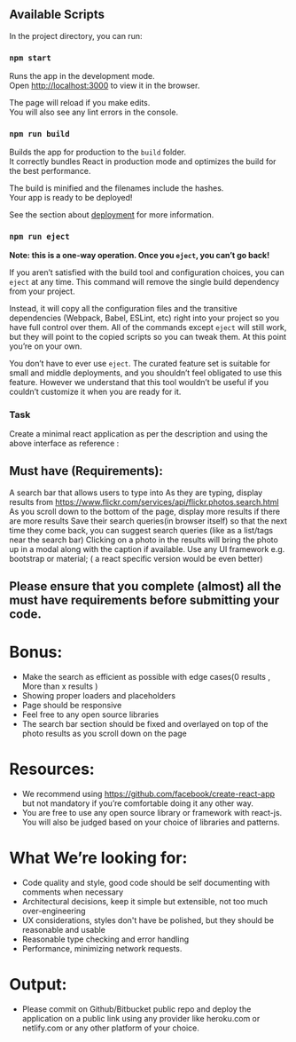 ## Available Scripts

In the project directory, you can run:

### `npm start`

Runs the app in the development mode.<br />
Open [http://localhost:3000](http://localhost:3000) to view it in the browser.

The page will reload if you make edits.<br />
You will also see any lint errors in the console.

### `npm run build`

Builds the app for production to the `build` folder.<br />
It correctly bundles React in production mode and optimizes the build for the best performance.

The build is minified and the filenames include the hashes.<br />
Your app is ready to be deployed!

See the section about [deployment](https://facebook.github.io/create-react-app/docs/deployment) for more information.

### `npm run eject`

**Note: this is a one-way operation. Once you `eject`, you can’t go back!**

If you aren’t satisfied with the build tool and configuration choices, you can `eject` at any time. This command will remove the single build dependency from your project.

Instead, it will copy all the configuration files and the transitive dependencies (Webpack, Babel, ESLint, etc) right into your project so you have full control over them. All of the commands except `eject` will still work, but they will point to the copied scripts so you can tweak them. At this point you’re on your own.

You don’t have to ever use `eject`. The curated feature set is suitable for small and middle deployments, and you shouldn’t feel obligated to use this feature. However we understand that this tool wouldn’t be useful if you couldn’t customize it when you are ready for it.


### Task

Create a minimal react application as per the description and using the above interface as reference :

## Must have (Requirements):

A search bar that allows users to type into
As they are typing, display results from https://www.flickr.com/services/api/flickr.photos.search.html
As you scroll down to the bottom of the page, display more results if there are more results
Save their search queries(in browser itself) so that the next time they come back, you can suggest search queries (like as a list/tags near the search bar)
Clicking on a photo in the results will bring the photo up in a modal along with the caption if available.
Use any UI framework e.g. bootstrap or material; ( a react specific version would be even better)



## Please ensure that you complete (almost) all the must have requirements before submitting your code.

# Bonus: 
- Make the search as efficient as possible with edge cases(0 results , More than x results )
- Showing proper loaders and placeholders
- Page should be responsive
- Feel free to any open source libraries
- The search bar section should be fixed and overlayed on top of the photo results as you scroll down on the page


# Resources:
- We recommend using https://github.com/facebook/create-react-app but not mandatory if you’re comfortable doing it any other way.
- You are free to use any open source library or framework with react-js. You will also be judged based on your choice of libraries and patterns.

# What We’re looking for:
- Code quality and style, good code should be self documenting with comments when necessary
- Architectural decisions, keep it simple but extensible, not too much over-engineering
- UX considerations, styles don't have be polished, but they should be reasonable and usable
- Reasonable type checking and error handling
- Performance, minimizing network requests.


# Output:  

- Please commit on Github/Bitbucket public repo and deploy the application on a public link using any provider like heroku.com or netlify.com or any other platform of your choice.
